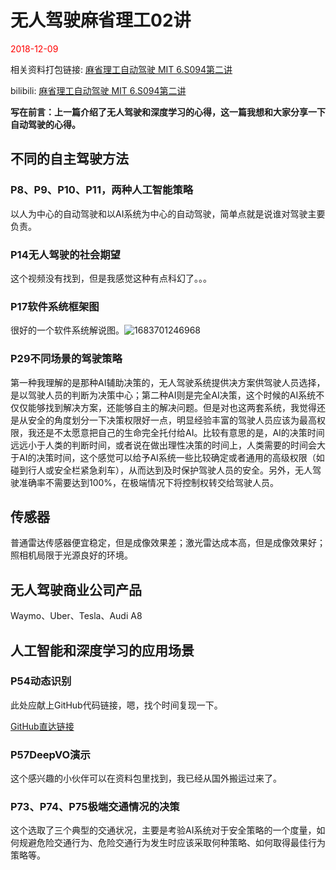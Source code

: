 # 无人驾驶麻省理工02讲

<div style='color:red'>2018-12-09 </div>

相关资料打包链接: [麻省理工自动驾驶 MIT 6.S094第二讲](https://whuteducn-my.sharepoint.com/:f:/g/personal/220077_whut_edu_cn/ErQbTLrw69xLr7uSGoyKLfcB0wnatT99IWidnrhy7elCHA?e=JuGaNq)

bilibili: [麻省理工自动驾驶 MIT 6.S094第二讲](https://www.bilibili.com/video/av23594594/?p=2)

**写在前言：上一篇介绍了无人驾驶和深度学习的心得，这一篇我想和大家分享一下自动驾驶的心得。**

## 不同的自主驾驶方法

### P8、P9、P10、P11，两种人工智能策略

以人为中心的自动驾驶和以AI系统为中心的自动驾驶，简单点就是说谁对驾驶主要负责。

### P14无人驾驶的社会期望

这个视频没有找到，但是我感觉这种有点科幻了。。。

### P17软件系统框架图

很好的一个软件系统解说图。![1683701246968](/image/autoDriveForMIT02/1683701246968.png)

### P29不同场景的驾驶策略

第一种我理解的是那种AI辅助决策的，无人驾驶系统提供决方案供驾驶人员选择，是以驾驶人员的判断为决策中心；第二种AI则是完全AI决策，这个时候的AI系统不仅仅能够找到解决方案，还能够自主的解决问题。但是对也这两套系统，我觉得还是从安全的角度划分一下决策权限好一点，明显经验丰富的驾驶人员应该为最高权限，我还是不太愿意把自己的生命完全托付给AI。比较有意思的是，AI的决策时间远远小于人类的判断时间，或者说在做出理性决策的时间上，人类需要的时间会大于AI的决策时间，这个感觉可以给予AI系统一些比较确定或者通用的高级权限（如碰到行人或安全栏紧急刹车），从而达到及时保护驾驶人员的安全。另外，无人驾驶准确率不需要达到100%，在极端情况下将控制权转交给驾驶人员。

## 传感器

普通雷达传感器便宜稳定，但是成像效果差；激光雷达成本高，但是成像效果好；照相机局限于光源良好的环境。

## 无人驾驶商业公司产品

Waymo、Uber、Tesla、Audi A8

## 人工智能和深度学习的应用场景

### P54动态识别

此处应献上GitHub代码链接，嗯，找个时间复现一下。

[GitHub直达链接](https://github.com/raulmur/ORB_SLAM2)

### P57DeepVO演示

这个感兴趣的小伙伴可以在资料包里找到，我已经从国外搬运过来了。

### P73、P74、P75极端交通情况的决策

这个选取了三个典型的交通状况，主要是考验AI系统对于安全策略的一个度量，如何规避危险交通行为、危险交通行为发生时应该采取何种策略、如何取得最佳行为策略等。
